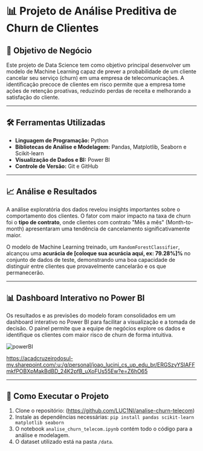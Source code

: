 # 📊 Projeto de Análise Preditiva de Churn de Clientes

## 🎯 Objetivo de Negócio
Este projeto de Data Science tem como objetivo principal desenvolver um modelo de Machine Learning capaz de prever a probabilidade de um cliente cancelar seu serviço (churn) em uma empresa de telecomunicações. A identificação precoce de clientes em risco permite que a empresa tome ações de retenção proativas, reduzindo perdas de receita e melhorando a satisfação do cliente.

---

## 🛠️ Ferramentas Utilizadas
* **Linguagem de Programação:** Python
* **Bibliotecas de Análise e Modelagem:** Pandas, Matplotlib, Seaborn e Scikit-learn
* **Visualização de Dados e BI:** Power BI
* **Controle de Versão:** Git e GitHub

---

## 📈 Análise e Resultados
A análise exploratória dos dados revelou insights importantes sobre o comportamento dos clientes. O fator com maior impacto na taxa de churn foi o **tipo de contrato**, onde clientes com contrato "Mês a mês" (Month-to-month) apresentaram uma tendência de cancelamento significativamente maior.

O modelo de Machine Learning treinado, um `RandomForestClassifier`, alcançou uma **acurácia de [coloque sua acurácia aqui, ex: 79.28%]%** no conjunto de dados de teste, demonstrando uma boa capacidade de distinguir entre clientes que provavelmente cancelarão e os que permanecerão.

---

## 📊 Dashboard Interativo no Power BI
Os resultados e as previsões do modelo foram consolidados em um dashboard interativo no Power BI para facilitar a visualização e a tomada de decisão. O painel permite que a equipe de negócios explore os dados e identifique os clientes com maior risco de churn de forma intuitiva.

![powerBI](https://github.com/user-attachments/assets/4b908378-7196-49b6-91ff-195fa9ca897e)


https://acadcruzeirodosul-my.sharepoint.com/:u:/g/personal/joao_lucini_cs_up_edu_br/ERGSzyYSlAFFmkfPOBXpMakBdBD_24K2pfB_uXoFUs55Ew?e=Z6hO65

---

## 🚀 Como Executar o Projeto
1. Clone o repositório: (https://github.com/LUC1NI/analise-churn-telecom)
2. Instale as dependências necessárias: `pip install pandas scikit-learn matplotlib seaborn`
3. O notebook `analise_churn_telecom.ipynb` contém todo o código para a análise e modelagem.
4. O dataset utilizado está na pasta `/data`.
